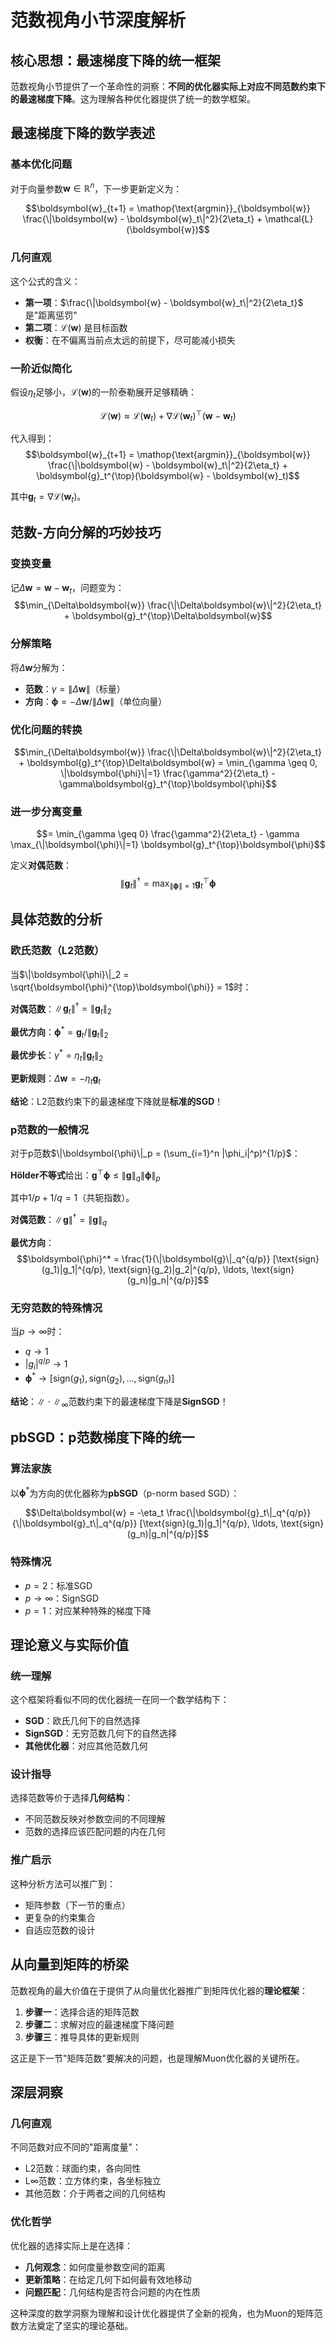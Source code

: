 # 范数视角小节深度解析

## 核心思想：最速梯度下降的统一框架

范数视角小节提供了一个革命性的洞察：**不同的优化器实际上对应不同范数约束下的最速梯度下降**。这为理解各种优化器提供了统一的数学框架。

## 最速梯度下降的数学表述

### 基本优化问题
对于向量参数$\boldsymbol{w} \in \mathbb{R}^n$，下一步更新定义为：

$$\boldsymbol{w}_{t+1} = \mathop{\text{argmin}}_{\boldsymbol{w}} \frac{\|\boldsymbol{w} - \boldsymbol{w}_t\|^2}{2\eta_t} + \mathcal{L}(\boldsymbol{w})$$

### 几何直观
这个公式的含义：
- **第一项**：$\frac{\|\boldsymbol{w} - \boldsymbol{w}_t\|^2}{2\eta_t}$ 是"距离惩罚"
- **第二项**：$\mathcal{L}(\boldsymbol{w})$ 是目标函数
- **权衡**：在不偏离当前点太远的前提下，尽可能减小损失

### 一阶近似简化
假设$\eta_t$足够小，$\mathcal{L}(\boldsymbol{w})$的一阶泰勒展开足够精确：

$$\mathcal{L}(\boldsymbol{w}) \approx \mathcal{L}(\boldsymbol{w}_t) + \nabla \mathcal{L}(\boldsymbol{w}_t)^{\top}(\boldsymbol{w} - \boldsymbol{w}_t)$$

代入得到：
$$\boldsymbol{w}_{t+1} = \mathop{\text{argmin}}_{\boldsymbol{w}} \frac{\|\boldsymbol{w} - \boldsymbol{w}_t\|^2}{2\eta_t} + \boldsymbol{g}_t^{\top}(\boldsymbol{w} - \boldsymbol{w}_t)$$

其中$\boldsymbol{g}_t = \nabla \mathcal{L}(\boldsymbol{w}_t)$。

## 范数-方向分解的巧妙技巧

### 变换变量
记$\Delta\boldsymbol{w} = \boldsymbol{w} - \boldsymbol{w}_t$，问题变为：
$$\min_{\Delta\boldsymbol{w}} \frac{\|\Delta\boldsymbol{w}\|^2}{2\eta_t} + \boldsymbol{g}_t^{\top}\Delta\boldsymbol{w}$$

### 分解策略
将$\Delta\boldsymbol{w}$分解为：
- **范数**：$\gamma = \|\Delta\boldsymbol{w}\|$（标量）
- **方向**：$\boldsymbol{\phi} = -\Delta\boldsymbol{w}/\|\Delta\boldsymbol{w}\|$（单位向量）

### 优化问题的转换
$$\min_{\Delta\boldsymbol{w}} \frac{\|\Delta\boldsymbol{w}\|^2}{2\eta_t} + \boldsymbol{g}_t^{\top}\Delta\boldsymbol{w} = \min_{\gamma \geq 0, \|\boldsymbol{\phi}\|=1} \frac{\gamma^2}{2\eta_t} - \gamma\boldsymbol{g}_t^{\top}\boldsymbol{\phi}$$

### 进一步分离变量
$$= \min_{\gamma \geq 0} \frac{\gamma^2}{2\eta_t} - \gamma \max_{\|\boldsymbol{\phi}\|=1} \boldsymbol{g}_t^{\top}\boldsymbol{\phi}$$

定义**对偶范数**：
$$\|\boldsymbol{g}_t\|^{\dagger} = \max_{\|\boldsymbol{\phi}\|=1} \boldsymbol{g}_t^{\top}\boldsymbol{\phi}$$

## 具体范数的分析

### 欧氏范数（L2范数）
当$\|\boldsymbol{\phi}\|_2 = \sqrt{\boldsymbol{\phi}^{\top}\boldsymbol{\phi}} = 1$时：

**对偶范数**：$\|\boldsymbol{g}_t\|^{\dagger} = \|\boldsymbol{g}_t\|_2$

**最优方向**：$\boldsymbol{\phi}^* = \boldsymbol{g}_t/\|\boldsymbol{g}_t\|_2$

**最优步长**：$\gamma^* = \eta_t \|\boldsymbol{g}_t\|_2$

**更新规则**：$\Delta\boldsymbol{w} = -\eta_t \boldsymbol{g}_t$

**结论**：L2范数约束下的最速梯度下降就是**标准的SGD**！

### p范数的一般情况
对于p范数$\|\boldsymbol{\phi}\|_p = (\sum_{i=1}^n |\phi_i|^p)^{1/p}$：

**Hölder不等式**给出：$\boldsymbol{g}^{\top}\boldsymbol{\phi} \leq \|\boldsymbol{g}\|_q \|\boldsymbol{\phi}\|_p$

其中$1/p + 1/q = 1$（共轭指数）。

**对偶范数**：$\|\boldsymbol{g}\|^{\dagger} = \|\boldsymbol{g}\|_q$

**最优方向**：
$$\boldsymbol{\phi}^* = \frac{1}{\|\boldsymbol{g}\|_q^{q/p}} [\text{sign}(g_1)|g_1|^{q/p}, \text{sign}(g_2)|g_2|^{q/p}, \ldots, \text{sign}(g_n)|g_n|^{q/p}]$$

### 无穷范数的特殊情况
当$p \to \infty$时：
- $q \to 1$
- $|g_i|^{q/p} \to 1$
- $\boldsymbol{\phi}^* \to [\text{sign}(g_1), \text{sign}(g_2), \ldots, \text{sign}(g_n)]$

**结论**：$\|\cdot\|_{\infty}$范数约束下的最速梯度下降是**SignSGD**！

## pbSGD：p范数梯度下降的统一

### 算法家族
以$\boldsymbol{\phi}^*$为方向的优化器称为**pbSGD**（p-norm based SGD）：

$$\Delta\boldsymbol{w} = -\eta_t \frac{\|\boldsymbol{g}_t\|_q^{q/p}}{\|\boldsymbol{g}_t\|_q^{q/p}} [\text{sign}(g_1)|g_1|^{q/p}, \ldots, \text{sign}(g_n)|g_n|^{q/p}]$$

### 特殊情况
- $p = 2$：标准SGD
- $p \to \infty$：SignSGD
- $p = 1$：对应某种特殊的梯度下降

## 理论意义与实际价值

### 统一理解
这个框架将看似不同的优化器统一在同一个数学结构下：
- **SGD**：欧氏几何下的自然选择
- **SignSGD**：无穷范数几何下的自然选择
- **其他优化器**：对应其他范数几何

### 设计指导
选择范数等价于选择**几何结构**：
- 不同范数反映对参数空间的不同理解
- 范数的选择应该匹配问题的内在几何

### 推广启示
这种分析方法可以推广到：
- 矩阵参数（下一节的重点）
- 更复杂的约束集合
- 自适应范数的设计

## 从向量到矩阵的桥梁

范数视角的最大价值在于提供了从向量优化器推广到矩阵优化器的**理论框架**：

1. **步骤一**：选择合适的矩阵范数
2. **步骤二**：求解对应的最速梯度下降问题
3. **步骤三**：推导具体的更新规则

这正是下一节"矩阵范数"要解决的问题，也是理解Muon优化器的关键所在。

## 深层洞察

### 几何直观
不同范数对应不同的"距离度量"：
- L2范数：球面约束，各向同性
- L∞范数：立方体约束，各坐标独立
- 其他范数：介于两者之间的几何结构

### 优化哲学
优化器的选择实际上是在选择：
- **几何观念**：如何度量参数空间的距离
- **更新策略**：在给定几何下如何最有效地移动
- **问题匹配**：几何结构是否符合问题的内在性质

这种深度的数学洞察为理解和设计优化器提供了全新的视角，也为Muon的矩阵范数方法奠定了坚实的理论基础。